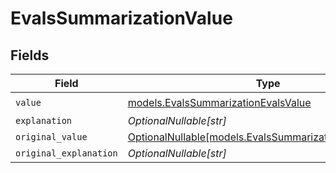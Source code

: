 # EvalsSummarizationValue


## Fields

| Field                                                                                                    | Type                                                                                                     | Required                                                                                                 | Description                                                                                              |
| -------------------------------------------------------------------------------------------------------- | -------------------------------------------------------------------------------------------------------- | -------------------------------------------------------------------------------------------------------- | -------------------------------------------------------------------------------------------------------- |
| `value`                                                                                                  | [models.EvalsSummarizationEvalsValue](../models/evalssummarizationevalsvalue.md)                         | :heavy_check_mark:                                                                                       | N/A                                                                                                      |
| `explanation`                                                                                            | *OptionalNullable[str]*                                                                                  | :heavy_minus_sign:                                                                                       | N/A                                                                                                      |
| `original_value`                                                                                         | [OptionalNullable[models.EvalsSummarizationOriginalValue]](../models/evalssummarizationoriginalvalue.md) | :heavy_minus_sign:                                                                                       | N/A                                                                                                      |
| `original_explanation`                                                                                   | *OptionalNullable[str]*                                                                                  | :heavy_minus_sign:                                                                                       | N/A                                                                                                      |